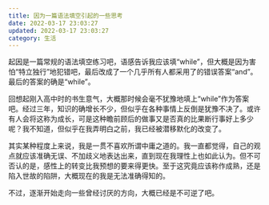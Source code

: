 ```yaml
---
title: 因为一篇语法填空引起的一些思考
date: 2022-03-17 23:03:27
updated: 2022-03-17 23:03:27
category: 生活
---
```

起因是一篇常规的语法填空练习吧，语感告诉我应该填“while”，但大概是因为害怕“特立独行”地犯错吧，最后改成了一个几乎所有人都采用了的错误答案“and”。最后的答案的确是“while”。
<!-- more -->
回想起刚入高中时的书生意气，大概那时候会毫不犹豫地填上“while”作为答案吧。经过三年，知识的确增长不少，但似乎在各种事情上反倒是犹豫不决了。或许有人会将这称为成长，可是这种瞻前顾后的做事又是否真的比果断行事好上多少呢？我不知道，但似乎在我弄明白之前，我已经被潜移默化的改变了。

其实某种程度上来说，我是一贯不喜欢所谓中庸之道的。我一直都觉得，自己的观点就应该准确无误、不加歧义地表达出来，直到现在我理性上也如此认为。但不可否认的是，感性上的转变比我预想的要来得更快。至于这究竟应该称作成熟，还是陷入世故的陷阱，大概现在的我是无法准确得知的。

不过，逐渐开始走向一些曾经讨厌的方向，大概已经是不可逆了吧。